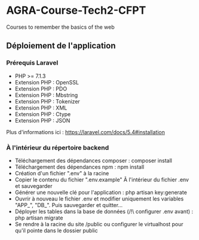 # AGRA-Course-Tech2-CFPT
Courses to remember the basics of the web

## Déploiement de l'application

### Prérequis Laravel
* PHP >= 7.1.3
* Extension PHP : OpenSSL
* Extension PHP : PDO
* Extension PHP : Mbstring
* Extension PHP : Tokenizer
* Extension PHP : XML
* Extension PHP : Ctype
* Extension PHP : JSON

Plus d'informations ici : https://laravel.com/docs/5.4#installation

### À l'intérieur du répertoire backend

* Téléchargement des dépendances composer : composer install
* Téléchargement des dépendances npm : npm install
* Création d'un fichier ".env" à la racine
* Copier le contenu du fichier ".env.example" Ã  l'intérieur du fichier .env et sauvegarder
* Générer une nouvelle clé pour l'application : php artisan key:generate
* Ouvrir à  nouveau le fichier .env et modifier uniquement les variables "APP_", "DB_". Puis sauvegarder et quitter...
* Déployer les tables dans la base de données (/!\ configurer .env avant) : php artisan migrate
* Se rendre à la racine du site /public ou configurer le virtualhost pour qu'il pointe dans le dossier public